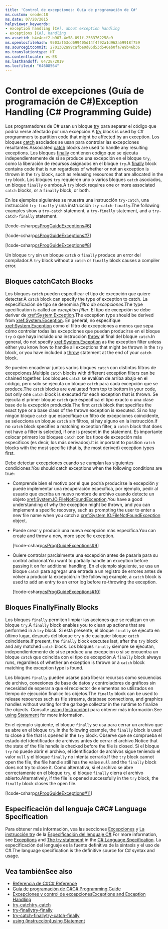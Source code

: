 ```yaml
---
title: 'Control de excepciones: Guía de programación de C#'
ms.custom: seodec18
ms.date: 07/20/2015
helpviewer_keywords:
- exception handling [C#], about exception handling
- exceptions [C#], handling
ms.assetid: b4e4ecf2-b907-4e58-891f-2563762258e9
ms.openlocfilehash: 9503af53cd699405d14f4f92a1d962a59918f759
ms.sourcegitcommit: 2701302a99cafbe0d86d53d540eb0fa7e9b46b36
ms.translationtype: HT
ms.contentlocale: es-ES
ms.lasthandoff: 04/28/2019
ms.locfileid: "64608564"
---
```

# <a name="exception-handling-c-programming-guide"></a><span data-ttu-id="841ed-102">Control de excepciones (Guía de programación de C#)</span><span class="sxs-lookup"><span data-stu-id="841ed-102">Exception Handling (C# Programming Guide)</span></span>
<span data-ttu-id="841ed-103">Los programadores de C# usan un bloque [try](../../../csharp/language-reference/keywords/try-catch.md) para separar el código que podría verse afectado por una excepción.</span><span class="sxs-lookup"><span data-stu-id="841ed-103">A [try](../../../csharp/language-reference/keywords/try-catch.md) block is used by C# programmers to partition code that might be affected by an exception.</span></span> <span data-ttu-id="841ed-104">Los bloques [catch](../../../csharp/language-reference/keywords/try-catch.md) asociados se usan para controlar las excepciones resultantes.</span><span class="sxs-lookup"><span data-stu-id="841ed-104">Associated [catch](../../../csharp/language-reference/keywords/try-catch.md) blocks are used to handle any resulting exceptions.</span></span> <span data-ttu-id="841ed-105">Los bloques [finally](../../../csharp/language-reference/keywords/try-finally.md) contienen código que se ejecuta independientemente de si se produce una excepción en el bloque `try`, como la liberación de recursos asignados en el bloque `try`.</span><span class="sxs-lookup"><span data-stu-id="841ed-105">A [finally](../../../csharp/language-reference/keywords/try-finally.md) block contains code that is run regardless of whether or not an exception is thrown in the `try` block, such as releasing resources that are allocated in the `try` block.</span></span> <span data-ttu-id="841ed-106">Los bloques `try` requieren uno o varios bloques `catch` asociados, un bloque `finally` o ambos.</span><span class="sxs-lookup"><span data-stu-id="841ed-106">A `try` block requires one or more associated `catch` blocks, or a `finally` block, or both.</span></span>  
  
 <span data-ttu-id="841ed-107">En los ejemplos siguientes se muestra una instrucción `try-catch`, una instrucción `try-finally` y una instrucción `try-catch-finally`.</span><span class="sxs-lookup"><span data-stu-id="841ed-107">The following examples show a `try-catch` statement, a `try-finally` statement, and a `try-catch-finally` statement.</span></span>  
  
 [!code-csharp[csProgGuideExceptions#6](~/samples/snippets/csharp/VS_Snippets_VBCSharp/csProgGuideExceptions/CS/Exceptions.cs#6)]  
  
 [!code-csharp[csProgGuideExceptions#7](~/samples/snippets/csharp/VS_Snippets_VBCSharp/csProgGuideExceptions/CS/Exceptions.cs#7)]  
  
 [!code-csharp[csProgGuideExceptions#8](~/samples/snippets/csharp/VS_Snippets_VBCSharp/csProgGuideExceptions/CS/Exceptions.cs#8)]  
  
 <span data-ttu-id="841ed-108">Un bloque `try` sin un bloque `catch` o `finally` produce un error del compilador.</span><span class="sxs-lookup"><span data-stu-id="841ed-108">A `try` block without a `catch` or `finally` block causes a compiler error.</span></span>  
  
## <a name="catch-blocks"></a><span data-ttu-id="841ed-109">Bloques catch</span><span class="sxs-lookup"><span data-stu-id="841ed-109">Catch Blocks</span></span>  
 <span data-ttu-id="841ed-110">Los bloques `catch` pueden especificar el tipo de excepción que quiere detectar.</span><span class="sxs-lookup"><span data-stu-id="841ed-110">A `catch` block can specify the type of exception to catch.</span></span> <span data-ttu-id="841ed-111">La especificación de tipo se denomina *filtro de excepciones*.</span><span class="sxs-lookup"><span data-stu-id="841ed-111">The type specification is called an *exception filter*.</span></span> <span data-ttu-id="841ed-112">El tipo de excepción se debe derivar de <xref:System.Exception>.</span><span class="sxs-lookup"><span data-stu-id="841ed-112">The exception type should be derived from <xref:System.Exception>.</span></span> <span data-ttu-id="841ed-113">En general, no especifique <xref:System.Exception> como el filtro de excepciones a menos que sepa cómo controlar todas las excepciones que puedan producirse en el bloque `try` o que haya incluido una instrucción [throw](../../../csharp/language-reference/keywords/throw.md) al final del bloque `catch`.</span><span class="sxs-lookup"><span data-stu-id="841ed-113">In general, do not specify <xref:System.Exception> as the exception filter unless either you know how to handle all exceptions that might be thrown in the `try` block, or you have included a [throw](../../../csharp/language-reference/keywords/throw.md) statement at the end of your `catch` block.</span></span>  
  
 <span data-ttu-id="841ed-114">Se pueden encadenar juntos varios bloques `catch` con distintos filtros de excepciones.</span><span class="sxs-lookup"><span data-stu-id="841ed-114">Multiple `catch` blocks with different exception filters can be chained together.</span></span> <span data-ttu-id="841ed-115">Los bloques `catch` se evalúan de arriba abajo en el código, pero solo se ejecuta un bloque `catch` para cada excepción que se produce.</span><span class="sxs-lookup"><span data-stu-id="841ed-115">The `catch` blocks are evaluated from top to bottom in your code, but only one `catch` block is executed for each exception that is thrown.</span></span> <span data-ttu-id="841ed-116">Se ejecuta el primer bloque `catch` que especifica el tipo exacto o una clase base de la excepción producida.</span><span class="sxs-lookup"><span data-stu-id="841ed-116">The first `catch` block that specifies the exact type or a base class of the thrown exception is executed.</span></span> <span data-ttu-id="841ed-117">Si no hay ningún bloque `catch` que especifique un filtro de excepciones coincidente, se selecciona un bloque `catch` sin filtros, si hay alguno en la instrucción.</span><span class="sxs-lookup"><span data-stu-id="841ed-117">If no `catch` block specifies a matching exception filter, a `catch` block that does not have a filter is selected, if one is present in the statement.</span></span> <span data-ttu-id="841ed-118">Es importante colocar primero los bloques `catch` con los tipos de excepción más específicos (es decir, los más derivados).</span><span class="sxs-lookup"><span data-stu-id="841ed-118">It is important to position `catch` blocks with the most specific (that is, the most derived) exception types first.</span></span>  
  
 <span data-ttu-id="841ed-119">Debe detectar excepciones cuando se cumplan las siguientes condiciones:</span><span class="sxs-lookup"><span data-stu-id="841ed-119">You should catch exceptions when the following conditions are true:</span></span>  
  
- <span data-ttu-id="841ed-120">Comprende bien el motivo por el que podría producirse la excepción y puede implementar una recuperación específica, por ejemplo, pedir al usuario que escriba un nuevo nombre de archivo cuando detecte un objeto <xref:System.IO.FileNotFoundException>.</span><span class="sxs-lookup"><span data-stu-id="841ed-120">You have a good understanding of why the exception might be thrown, and you can implement a specific recovery, such as prompting the user to enter a new file name when you catch a <xref:System.IO.FileNotFoundException> object.</span></span>  
  
- <span data-ttu-id="841ed-121">Puede crear y producir una nueva excepción más específica.</span><span class="sxs-lookup"><span data-stu-id="841ed-121">You can create and throw a new, more specific exception.</span></span>  
  
     [!code-csharp[csProgGuideExceptions#9](~/samples/snippets/csharp/VS_Snippets_VBCSharp/csProgGuideExceptions/CS/Exceptions.cs#9)]  
  
- <span data-ttu-id="841ed-122">Quiere controlar parcialmente una excepción antes de pasarla para su control adicional.</span><span class="sxs-lookup"><span data-stu-id="841ed-122">You want to partially handle an exception before passing it on for additional handling.</span></span> <span data-ttu-id="841ed-123">En el ejemplo siguiente, se usa un bloque `catch` para agregar una entrada a un registro de errores antes de volver a producir la excepción.</span><span class="sxs-lookup"><span data-stu-id="841ed-123">In the following example, a `catch` block is used to add an entry to an error log before re-throwing the exception.</span></span>  
  
     [!code-csharp[csProgGuideExceptions#10](~/samples/snippets/csharp/VS_Snippets_VBCSharp/csProgGuideExceptions/CS/Exceptions.cs#10)]  
  
## <a name="finally-blocks"></a><span data-ttu-id="841ed-124">Bloques Finally</span><span class="sxs-lookup"><span data-stu-id="841ed-124">Finally Blocks</span></span>  
 <span data-ttu-id="841ed-125">Los bloques `finally` permiten limpiar las acciones que se realizan en un bloque `try`.</span><span class="sxs-lookup"><span data-stu-id="841ed-125">A `finally` block enables you to clean up actions that are performed in a `try` block.</span></span> <span data-ttu-id="841ed-126">Si está presente, el bloque `finally` se ejecuta en último lugar, después del bloque `try` y de cualquier bloque `catch` coincidente.</span><span class="sxs-lookup"><span data-stu-id="841ed-126">If present, the `finally` block executes last, after the `try` block and any matched `catch` block.</span></span> <span data-ttu-id="841ed-127">Los bloques `finally` siempre se ejecutan, independientemente de si se produce una excepción o si se encuentra un bloque `catch` que coincida con el tipo de excepción.</span><span class="sxs-lookup"><span data-stu-id="841ed-127">A `finally` block always runs, regardless of whether an exception is thrown or a `catch` block matching the exception type is found.</span></span>  
  
 <span data-ttu-id="841ed-128">Los bloques `finally` pueden usarse para liberar recursos como secuencias de archivo, conexiones de base de datos y controladores de gráficos sin necesidad de esperar a que el recolector de elementos no utilizados en tiempo de ejecución finalice los objetos.</span><span class="sxs-lookup"><span data-stu-id="841ed-128">The `finally` block can be used to release resources such as file streams, database connections, and graphics handles without waiting for the garbage collector in the runtime to finalize the objects.</span></span> <span data-ttu-id="841ed-129">Consulte [using (Instrucción)](../../../csharp/language-reference/keywords/using-statement.md) para obtener más información.</span><span class="sxs-lookup"><span data-stu-id="841ed-129">See [using Statement](../../../csharp/language-reference/keywords/using-statement.md) for more information.</span></span>  
  
 <span data-ttu-id="841ed-130">En el ejemplo siguiente, el bloque `finally` se usa para cerrar un archivo que se abre en el bloque `try`.</span><span class="sxs-lookup"><span data-stu-id="841ed-130">In the following example, the `finally` block is used to close a file that is opened in the `try` block.</span></span> <span data-ttu-id="841ed-131">Observe que se comprueba el estado del identificador de archivos antes de cerrar el archivo.</span><span class="sxs-lookup"><span data-stu-id="841ed-131">Notice that the state of the file handle is checked before the file is closed.</span></span> <span data-ttu-id="841ed-132">Si el bloque `try` no puede abrir el archivo, el identificador de archivos sigue teniendo el valor `null` y el bloque `finally` no intenta cerrarlo.</span><span class="sxs-lookup"><span data-stu-id="841ed-132">If the `try` block cannot open the file, the file handle still has the value `null` and the `finally` block does not try to close it.</span></span> <span data-ttu-id="841ed-133">Como alternativa, si el archivo se abre correctamente en el bloque `try`, el bloque `finally` cierra el archivo abierto.</span><span class="sxs-lookup"><span data-stu-id="841ed-133">Alternatively, if the file is opened successfully in the `try` block, the `finally` block closes the open file.</span></span>  
  
 [!code-csharp[csProgGuideExceptions#11](~/samples/snippets/csharp/VS_Snippets_VBCSharp/csProgGuideExceptions/CS/Exceptions.cs#11)]  
  
## <a name="c-language-specification"></a><span data-ttu-id="841ed-134">Especificación del lenguaje C#</span><span class="sxs-lookup"><span data-stu-id="841ed-134">C# Language Specification</span></span>  

<span data-ttu-id="841ed-135">Para obtener más información, vea las secciones [Excepciones](~/_csharplang/spec/exceptions.md) y [La instrucción try](~/_csharplang/spec/statements.md#the-try-statement) de la [Especificación del lenguaje C#](../../language-reference/language-specification/index.md).</span><span class="sxs-lookup"><span data-stu-id="841ed-135">For more information, see [Exceptions](~/_csharplang/spec/exceptions.md) and [The try statement](~/_csharplang/spec/statements.md#the-try-statement) in the [C# Language Specification](../../language-reference/language-specification/index.md).</span></span> <span data-ttu-id="841ed-136">La especificación del lenguaje es la fuente definitiva de la sintaxis y el uso de C#.</span><span class="sxs-lookup"><span data-stu-id="841ed-136">The language specification is the definitive source for C# syntax and usage.</span></span>
  
## <a name="see-also"></a><span data-ttu-id="841ed-137">Vea también</span><span class="sxs-lookup"><span data-stu-id="841ed-137">See also</span></span>

- [<span data-ttu-id="841ed-138">Referencia de C#</span><span class="sxs-lookup"><span data-stu-id="841ed-138">C# Reference</span></span>](../../../csharp/language-reference/index.md)
- [<span data-ttu-id="841ed-139">Guía de programación de C#</span><span class="sxs-lookup"><span data-stu-id="841ed-139">C# Programming Guide</span></span>](../../../csharp/programming-guide/index.md)
- [<span data-ttu-id="841ed-140">Excepciones y control de excepciones</span><span class="sxs-lookup"><span data-stu-id="841ed-140">Exceptions and Exception Handling</span></span>](../../../csharp/programming-guide/exceptions/index.md)
- [<span data-ttu-id="841ed-141">try-catch</span><span class="sxs-lookup"><span data-stu-id="841ed-141">try-catch</span></span>](../../../csharp/language-reference/keywords/try-catch.md)
- [<span data-ttu-id="841ed-142">try-finally</span><span class="sxs-lookup"><span data-stu-id="841ed-142">try-finally</span></span>](../../../csharp/language-reference/keywords/try-finally.md)
- [<span data-ttu-id="841ed-143">try-catch-finally</span><span class="sxs-lookup"><span data-stu-id="841ed-143">try-catch-finally</span></span>](../../../csharp/language-reference/keywords/try-catch-finally.md)
- [<span data-ttu-id="841ed-144">using (instrucción)</span><span class="sxs-lookup"><span data-stu-id="841ed-144">using Statement</span></span>](../../../csharp/language-reference/keywords/using-statement.md)
